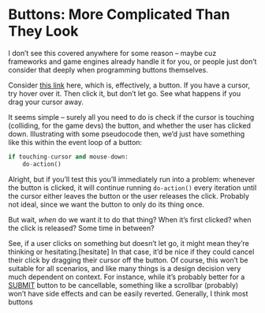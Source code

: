 # Buttons: More Complicated Than They Look
<!-- #SQUARK live!
| dest = dev/buttons
| style = dev
| index = dev
| shard = #INDEX / writing
-->

I don’t see this covered anywhere for some reason – maybe cuz frameworks and game engines already handle it for you, or people just don’t consider that deeply when programming buttons themselves.

Consider [this link]() here, which is, effectively, a button. If you have a cursor, try hover over it. Then click it, but don’t let go. See what happens if you drag your cursor away.

It seems simple – surely all you need to do is check if the cursor is touching (colliding, for the game devs) the button, and whether the user has clicked down. Illustrating with some pseudocode then, we’d just have something like this within the event loop of a button:

```py
if touching-cursor and mouse-down:
    do-action()
```

Alright, but if you’ll test this you’ll immediately run into a problem: whenever the button is clicked, it will continue running `do-action()` every iteration until the cursor either leaves the button or the user releases the click. Probably not ideal, since we want the button to only do its thing once.

But wait, *when* do we want it to do that thing? When it’s first clicked? when the click is released? Some time in between?

See, if a user clicks on something but doesn’t let go, it might mean they’re thinking or hesitating.[hesitate] In that case, it’d be nice if they could cancel their click by dragging their cursor off the button. Of course, this won’t be suitable for all scenarios, and like many things is a design decision very much dependent on context. For instance, while it’s probably better for a [SUBMIT]() button to be cancellable, something like a scrollbar (probably) won’t have side effects and can be easily reverted. Generally, I think most buttons 

[^hesitate]: Hey, why didn’t they just think it through before? Well, humans aren’t perfect, so the user might only realise it’s not what they intended *after* clicking down. It’s like playing touch-it-move-it in chess and realising only after you’ve picked a piece that it’s not gonna be the best play.


<br>
